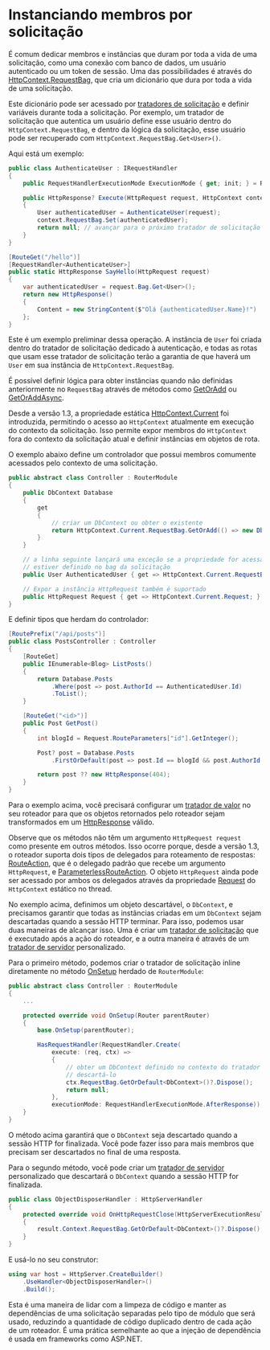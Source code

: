 # Instanciando membros por solicitação

É comum dedicar membros e instâncias que duram por toda a vida de uma solicitação, como uma conexão com banco de dados, um usuário autenticado ou um token de sessão. Uma das possibilidades é através do [HttpContext.RequestBag](/api/Sisk.Core.Http.HttpContext), que cria um dicionário que dura por toda a vida de uma solicitação.

Este dicionário pode ser acessado por [tratadores de solicitação](/docs/fundamentals/request-handlers) e definir variáveis ​​durante toda a solicitação. Por exemplo, um tratador de solicitação que autentica um usuário define esse usuário dentro do `HttpContext.RequestBag`, e dentro da lógica da solicitação, esse usuário pode ser recuperado com `HttpContext.RequestBag.Get<User>()`.

Aqui está um exemplo:

```csharp
public class AuthenticateUser : IRequestHandler
{
    public RequestHandlerExecutionMode ExecutionMode { get; init; } = RequestHandlerExecutionMode.BeforeResponse;

    public HttpResponse? Execute(HttpRequest request, HttpContext context)
    {
        User authenticatedUser = AuthenticateUser(request);
        context.RequestBag.Set(authenticatedUser);
        return null; // avançar para o próximo tratador de solicitação ou lógica da solicitação
    }
}

[RouteGet("/hello")]
[RequestHandler<AuthenticateUser>]
public static HttpResponse SayHello(HttpRequest request)
{
    var authenticatedUser = request.Bag.Get<User>();
    return new HttpResponse()
    {
        Content = new StringContent($"Olá {authenticatedUser.Name}!")
    };
}
```

Este é um exemplo preliminar dessa operação. A instância de `User` foi criada dentro do tratador de solicitação dedicado à autenticação, e todas as rotas que usam esse tratador de solicitação terão a garantia de que haverá um `User` em sua instância de `HttpContext.RequestBag`.

É possível definir lógica para obter instâncias quando não definidas anteriormente no `RequestBag` através de métodos como [GetOrAdd](/api/Sisk.Core.Entity.TypedValueDictionary.GetOrAdd) ou [GetOrAddAsync](/api/Sisk.Core.Entity.TypedValueDictionary.GetOrAddAsync).

Desde a versão 1.3, a propriedade estática [HttpContext.Current](/api/Sisk.Core.Http.HttpContext.Current) foi introduzida, permitindo o acesso ao `HttpContext` atualmente em execução do contexto da solicitação. Isso permite expor membros do `HttpContext` fora do contexto da solicitação atual e definir instâncias em objetos de rota.

O exemplo abaixo define um controlador que possui membros comumente acessados pelo contexto de uma solicitação.

```csharp
public abstract class Controller : RouterModule
{
    public DbContext Database
    {
        get
        {
            // criar um DbContext ou obter o existente
            return HttpContext.Current.RequestBag.GetOrAdd(() => new DbContext());
        }
    }

    // a linha seguinte lançará uma exceção se a propriedade for acessada quando o User não
    // estiver definido no bag da solicitação
    public User AuthenticatedUser { get => HttpContext.Current.RequestBag.Get<User>(); }

    // Expor a instância HttpRequest também é suportado
    public HttpRequest Request { get => HttpContext.Current.Request; }
}
```

E definir tipos que herdam do controlador:

```csharp
[RoutePrefix("/api/posts")]
public class PostsController : Controller
{
    [RouteGet]
    public IEnumerable<Blog> ListPosts()
    {
        return Database.Posts
            .Where(post => post.AuthorId == AuthenticatedUser.Id)
            .ToList();
    }

    [RouteGet("<id>")]
    public Post GetPost()
    {
        int blogId = Request.RouteParameters["id"].GetInteger();

        Post? post = Database.Posts
            .FirstOrDefault(post => post.Id == blogId && post.AuthorId == AuthenticatedUser.Id);

        return post ?? new HttpResponse(404);
    }
}
```

Para o exemplo acima, você precisará configurar um [tratador de valor](/docs/fundamentals/responses.html#implicit-response-types) no seu roteador para que os objetos retornados pelo roteador sejam transformados em um [HttpResponse](/api/Sisk.Core.Http.HttpResponse) válido.

Observe que os métodos não têm um argumento `HttpRequest request` como presente em outros métodos. Isso ocorre porque, desde a versão 1.3, o roteador suporta dois tipos de delegados para roteamento de respostas: [RouteAction](/api/Sisk.Core.Routing.RouteAction), que é o delegado padrão que recebe um argumento `HttpRequest`, e [ParameterlessRouteAction](/api/Sisk.Core.Routing.ParameterlessRouteAction). O objeto `HttpRequest` ainda pode ser acessado por ambos os delegados através da propriedade [Request](/api/Sisk.Core.Http.HttpContext.Request) do `HttpContext` estático no thread.

No exemplo acima, definimos um objeto descartável, o `DbContext`, e precisamos garantir que todas as instâncias criadas em um `DbContext` sejam descartadas quando a sessão HTTP terminar. Para isso, podemos usar duas maneiras de alcançar isso. Uma é criar um [tratador de solicitação](/docs/fundamentals/request-handlers) que é executado após a ação do roteador, e a outra maneira é através de um [tratador de servidor](/docs/advanced/http-server-handlers) personalizado.

Para o primeiro método, podemos criar o tratador de solicitação inline diretamente no método [OnSetup](/api/Sisk.Core.Routing.RouterModule.OnSetup) herdado de `RouterModule`:

```csharp
public abstract class Controller : RouterModule
{
    ...

    protected override void OnSetup(Router parentRouter)
    {
        base.OnSetup(parentRouter);

        HasRequestHandler(RequestHandler.Create(
            execute: (req, ctx) =>
            {
                // obter um DbContext definido no contexto do tratador de solicitação e
                // descartá-lo
                ctx.RequestBag.GetOrDefault<DbContext>()?.Dispose();
                return null;
            },
            executionMode: RequestHandlerExecutionMode.AfterResponse));
    }
}
```

O método acima garantirá que o `DbContext` seja descartado quando a sessão HTTP for finalizada. Você pode fazer isso para mais membros que precisam ser descartados no final de uma resposta.

Para o segundo método, você pode criar um [tratador de servidor](/docs/advanced/http-server-handlers) personalizado que descartará o `DbContext` quando a sessão HTTP for finalizada.

```csharp
public class ObjectDisposerHandler : HttpServerHandler
{
    protected override void OnHttpRequestClose(HttpServerExecutionResult result)
    {
        result.Context.RequestBag.GetOrDefault<DbContext>()?.Dispose();
    }
}
```

E usá-lo no seu construtor:

```csharp
using var host = HttpServer.CreateBuilder()
    .UseHandler<ObjectDisposerHandler>()
    .Build();
```

Esta é uma maneira de lidar com a limpeza de código e manter as dependências de uma solicitação separadas pelo tipo de módulo que será usado, reduzindo a quantidade de código duplicado dentro de cada ação de um roteador. É uma prática semelhante ao que a injeção de dependência é usada em frameworks como ASP.NET.